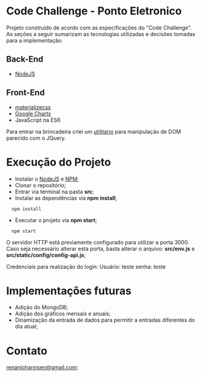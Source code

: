 # Code Challenge - Ponto Eletronico

Projeto construído de acordo com as especificações do "Code Challenge". 
As seções a seguir sumarizam as tecnologias utilizadas e decisões tomadas para a implementação.

## Back-End
- [NodeJS](https://nodejs.org/en/)

## Front-End
- [materializecss](http://materializecss.com/)
- [Google Charts](https://developers.google.com/chart/)
- JavaScript na ES6 

Para entrar na brincadeira criei um [utilitário](./src/static/js/libs/my-util-jquery-style.js) para manipulação de DOM parecido com o JQuery.

# Execução do Projeto

- Instalar o [NodeJS](https://nodejs.org/en/) e [NPM](https://www.npmjs.com/);
- Clonar o repositório;
- Entrar via terminal na pasta **src**;
- Instalar as dependências via **npm install**;
```shell
  npm install
```
- Executar o projeto via **npm start**;
```shell
  npm start
```

O servidor HTTP está previamente configurado para utilizar a porta 3000. Caso seja necessário alterar esta porta, basta alterar o arquivo: **src/env.js** e **src/static/config/config-api.js**;

Credenciais para realização do login:
Usuário: teste
senha: teste

# Implementações futuras
- Adição do MongoDB;
- Adição dos gráficos mensais e anuais;
- Dinamização da entrada de dados para permitir a entradas diferentes do dia atual;
 

# Contato

renanjohannsen@gmail.com;


